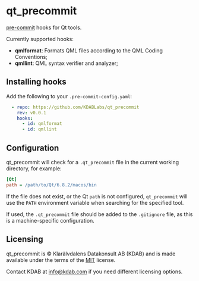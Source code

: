 # qt_precommit

[pre-commit](https://pre-commit.com/) hooks for Qt tools.

Currently supported hooks:

- **qmlformat**: Formats QML files according to the QML Coding Conventions;
- **qmllint**: QML syntax verifier and analyzer;

## Installing hooks

Add the following to your `.pre-commit-config.yaml`:

```yaml
  - repo: https://github.com/KDABLabs/qt_precommit
    rev: v0.0.1
    hooks:
      - id: qmlformat
      - id: qmllint
```

## Configuration

qt_precommit will check for a `.qt_precommit` file in the current working directory, for example:

```ini
[Qt]
path = /path/to/Qt/6.8.2/macos/bin
```

If the file does not exist, or the Qt `path` is not configured, `qt_precommit` will use the `PATH`
environment variable when searching for the specified tool.

If used, the `.qt_precommit` file should be added to the `.gitignore` file, as this is a
machine-specific configuration.

## Licensing

qt_precommit is © Klarälvdalens Datakonsult AB (KDAB) and is made available under the terms of the
[MIT](LICENSE) license.

Contact KDAB at info@kdab.com if you need different licensing options.
